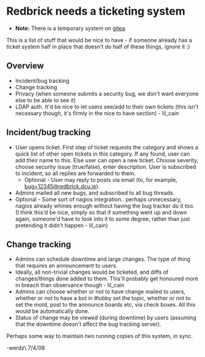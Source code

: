 # Redbrick needs a ticketing system

- **Note:** There is a temporary system on
  [gitea](https://git.redbrick.dcu.ie/rb-admins/AdminRequests/issues)

This is a list of stuff that would be nice to have - if someone already has a
ticket system half in place that doesn't do half of these things, ignore it :)

## Overview

- Incident/bug tracking
- Change tracking
- Privacy (when someone submits a security bug, we don't want everyone else to
  be able to see it)
- LDAP auth. It'd be nice to let users see/add to their own tickets (this isn't
  necessary though, it's firmly in the nice to have section) - lil_cain

## Incident/bug tracking

- User opens ticket. First step of ticket requests the category and shows a
  quick list of other open tickets in this category. If any found, user can add
  their name to this. Else user can open a new ticket. Choose severity, choose
  security issue (true/false), enter description. User is subscribed to
  incident, so all replies are forwarded to them.
    - Optional - User may reply to posts via email (to, for example,
      bug+12345@redbrick.dcu.ie).
- Admins mailed all new bugs, and subscribed to all bug threads.
- Optional - Some sort of nagios integration.. perhaps unnecessary, nagios
  already whines enough without having the bug tracker do it too. (I think
  this'd be nice, simply so that if something went up and down again, someone'd
  have to look into it to some degree, rather than just pretending it didn't
  happen - lil_cain)

## Change tracking

- Admins can schedule downtime and large changes. The type of thing that
  requires an announcement to users.
- Ideally, all non-trivial changes would be ticketed, and diffs of
  changes/things done added to them. This'll probably get honoured more in
  breach than observance though - lil_cain
- Admins can choose whether or not to have change mailed to users, whether or
  not to have a bot in #lobby set the topic, whether or not to set the motd,
  post to the announce boards etc, via check boxes. All this would be
  automatically done.
- Status of change may be viewed (during downtime) by users (assuming that the
  downtime doesn't affect the bug tracking server).

Perhaps some way to maintain two running copies of this system, in sync.

-werdz\\ 7/4/08
